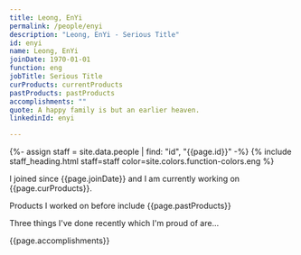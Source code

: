 ```yaml
---
title: Leong, EnYi
permalink: /people/enyi
description: "Leong, EnYi - Serious Title"
id: enyi
name: Leong, EnYi
joinDate: 1970-01-01
function: eng
jobTitle: Serious Title
curProducts: currentProducts
pastProducts: pastProducts
accomplishments: ""
quote: A happy family is but an earlier heaven.
linkedinId: enyi

---
```


{%- assign staff = site.data.people | find: "id", "{{page.id}}" -%}
{% include staff_heading.html staff=staff color=site.colors.function-colors.eng %}

<p>I joined since {{page.joinDate}} and I am currently working on {{page.curProducts}}.</p>

<p>Products I worked on before include {{page.pastProducts}}</p>

<p>Three things I've done recently which I'm proud of are...</p>
{{page.accomplishments}}
